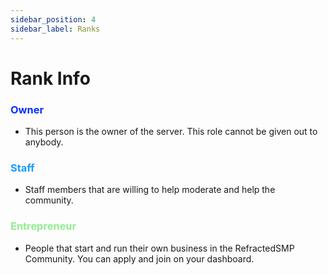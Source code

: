 ```yaml
---
sidebar_position: 4
sidebar_label: Ranks
---
```


# Rank Info


### <font color="#07e2ffff">Owner</font>
- This person is the owner of the server. This role cannot be given out to anybody.

### <font color="#1779c9ff">Staff</font>
- Staff members that are willing to help moderate and help the community.

### <font color="#90EE90">Entrepreneur</font>
- People that start and run their own business in the RefractedSMP Community. You can apply and join on your dashboard.


